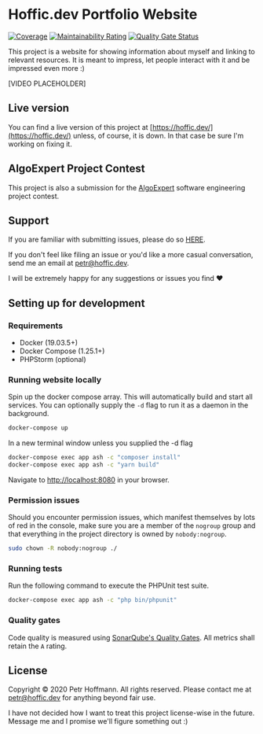 # Hoffic.dev Portfolio Website
[![Coverage](https://sonarcloud.io/api/project_badges/measure?project=hoffic.cz_portfolio&metric=coverage)](https://sonarcloud.io/dashboard?id=hoffic.cz_portfolio)
[![Maintainability Rating](https://sonarcloud.io/api/project_badges/measure?project=hoffic.cz_portfolio&metric=sqale_rating)](https://sonarcloud.io/dashboard?id=hoffic.cz_portfolio)
[![Quality Gate Status](https://sonarcloud.io/api/project_badges/measure?project=hoffic.cz_portfolio&metric=alert_status)](https://sonarcloud.io/dashboard?id=hoffic.cz_portfolio)

This project is a website for showing information about myself and linking to relevant resources. It
is meant to impress, let people interact with it and be impressed even more :)

[VIDEO PLACEHOLDER]



## Live version

You can find a live version of this project at [https://hoffic.dev/](https://hoffic.dev/) unless, of
course, it is down. In that case be sure I'm working on fixing it.



## AlgoExpert Project Contest

This project is also a submission for the [AlgoExpert](https://www.algoexpert.io/) software engineering
project contest.




## Support

If you are familiar with submitting issues, please do so [HERE](https://gitlab.com/hoffic.cz/portfolio/issues).

If you don't feel like filing an issue or you'd like a more casual conversation, send me an email at
[petr@hoffic.dev](mailto:petr@hoffic.cz).

I will be extremely happy for any suggestions or issues you find ❤️



## Setting up for development

### Requirements

* Docker (19.03.5+)
* Docker Compose (1.25.1+)
* PHPStorm (optional)

### Running website locally

Spin up the docker compose array. This will automatically build and start all services. You can
optionally supply the `-d` flag to run it as a daemon in the background.

```bash
docker-compose up
```

In a new terminal window unless you supplied the -d flag

```bash
docker-compose exec app ash -c "composer install"
docker-compose exec app ash -c "yarn build"
```

Navigate to [http://localhost:8080](http://localhost:8080) in your browser.

### Permission issues

Should you encounter permission issues, which manifest themselves by lots of red in the console, make
sure you are a member of the `nogroup` group and that everything in the project directory is owned
by `nobody:nogroup`.

```bash
sudo chown -R nobody:nogroup ./
```

### Running tests

Run the following command to execute the PHPUnit test suite.

```bash
docker-compose exec app ash -c "php bin/phpunit"
```

### Quality gates

Code quality is measured using [SonarQube's Quality Gates](https://sonarcloud.io/dashboard?id=hoffic.cz_portfolio).
All metrics shall retain the `A` rating.



## License

Copyright © 2020 Petr Hoffmann. All rights reserved.
Please contact me at [petr@hoffic.dev](mailto:petr@hoffic.dev) for anything beyond fair use.

I have not decided how I want to treat this project license-wise in the future.
Message me and I promise we'll figure something out :)
